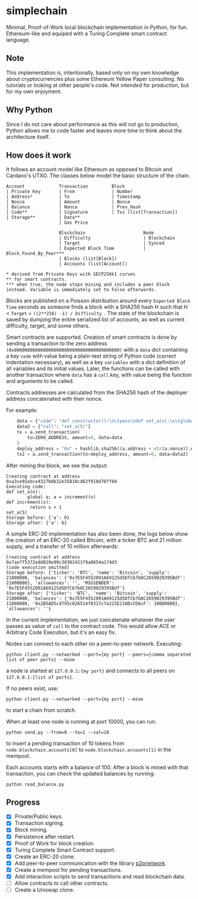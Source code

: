 # simplechain

Minimal, Proof-of-Work local blockchain implementation in Python, for fun. Ethereum-like and equiped with a Turing Complete smart contract language.

## Note
This implementation is, intentionally, based only on my own knowledge about cryptocurrencies plus some Ethereum Yellow Paper consulting. No tutorials or looking at other people's code. Not intended for production, but for my own enjoyment.

## Why Python 
Since I do not care about performance as this will not go to production, Python allows me to code faster and leaves more time to think about the architecture itself.

## How does it work
It follows an account model like Ethereum as opposed to Bitcoin and Cardano's UTXO. The classes below model the basic structure of the chain.
```
Account             Transaction         Block
| Private Key       | From              | Number
| Address*          | To                | Timestamp
| Nonce             | Amount            | Nonce
| Balance           | Nonce             | Prev_Hash
| Code**            | Signature         | Txs (list[Transaction])
| Storage**         | Data**
                    | Gas Price

                    Blockchain                      Node
                    | Difficulty                    | Blockchain
                    | Target                        | Synced
                    | Expected Block Time           | Block_Found_By_Peer***
                    | Blocks (list[Block])
                    | Accounts (list[Account])

* derived from Private Keys with SECP256k1 curves
** for smart contracts.
*** when true, the node stops mining and includes a peer block instead. Variable is immediately set to False afterwards.
```

Blocks are published on a Poisson distribution around every ```Expected Block Time``` seconds as someone finds a block with a SHA256 hash H such that H < ```Target``` = ```((2**256) -1) / Difficulty ```. The state of the blockchain is saved by dumping the entire serialized list of accounts, as well as current difficulty, target, and some others.

Smart contracts are supported. Creation of smart contracts is done by sending a transaction to the zero address ```(0x0000000000000000000000000000000000000000)``` with a ```data``` dict containing a key ```code``` with value being a plain-text string of Python code (correct indentation necessary), as well as a key ```variables``` with a dict definition of all variables and its initial values. Later, the functions can be called with another transaction where ```data``` has a ```call``` key, with value being the function and arguments to be called.

Contracts addresses are calculated from the SHA256 hash of the deployer address concatenated with their nonce.

For example:

```python
    data = {"code": "def constructor():\n\tpass\ndef set_a(n):\n\tglobal a; a = increment(n)\ndef increment(x):\n\t return x + 1", "variables": {"a": 0}}
    data2 = {"call": "set_a(5)"}
    tx = a.send_transaction(
        to=ZERO_ADDRESS, amount=0, data=data
    )
    deploy_address = "0x" + hashlib.sha256((a.address + str(a.nonce)).encode()).hexdigest()[:40]
    tx2 = a.send_transaction(to=deploy_address, amount=0, data=data2) 
```

After mining the block, we see the output:

```
Creating contract at address 0xa3ce91ebce4327b0b32e35810cd62f910d76ff60
Executing code:
def set_a(n):
        global a; a = increment(n)
def increment(x):
         return x + 1
set_a(5)
Storage before: {'a': 0}
Storage after: {'a': 6}
```

A simple ERC-20 implementation has also been done, the logs below show the creation of an ERC-20 called Bitcoin, with a ticker BTC and 21 million supply, and a transfer of 10 million afterwards:
```
Creating contract at address 0x7ae7f5372edd029e99c38302421f9a0654a174d3
(code execution omitted)
Storage before: {'ticker': 'BTC', 'name': 'Bitcoin', 'supply': 21000000, 'balances': {'0x7E5F4552091A69125d5DfCb7b8C2659029395Bdf': 21000000}, 'allowances': '', 'MSGSENDER': '0x7E5F4552091A69125d5DfCb7b8C2659029395Bdf'}
Storage after: {'ticker': 'BTC', 'name': 'Bitcoin', 'supply': 21000000, 'balances': {'0x7E5F4552091A69125d5DfCb7b8C2659029395Bdf': 11000000, '0x2B5AD5c4795c026514f8317c7a215E218DcCD6cF': 10000000}, 'allowances': ''}
```
In the current implementation, we just concatenate whatever the user passes as value of ```call``` to the contract code. This would allow ACE or Arbitrary Code Execution, but it's an easy fix. 

Nodes can connect to each other on a peer-to-peer network. Executing:

```
python client.py --networked --port={my port} --peers={comma separated list of peer ports} --mine
```

a node is started at ```127.0.0.1:{my port}``` and connects to all peers on ```127.0.0.1:{list of ports}```.

If no peers exist, use:

```
python client.py --networked --port={my port} --mine
```

to start a chain from scratch.

When at least one node is running at port 10000, you can run:

```
python send.py --from=0 --to=1 --val=10
```

to insert a pending transaction of 10 tokens from ```node.blockchain.accounts[0]``` to ```node.blockchain.accounts[1]``` in the mempool.

Each accounts starts with a balance of 100. After a block is mined with that transaction, you can check the updated balances by running:

```
python read_balance.py
```

## Progress

* [x] Private/Public keys.
* [x] Transaction signing.
* [x] Block mining.
* [x] Persistence after restart.
* [x] Proof of Work for block creation.
* [X] Turing Complete Smart Contract support.
* [X] Create an ERC-20 clone.
* [X] Add peer-to-peer communication with the library [p2pnetwork](https://github.com/macsnoeren/python-p2p-network/).
* [X] Create a mempool for pending transactions.
* [X] Add interaction scripts to send transactions and read blockchain data.
* [ ] Allow contracts to call other contracts.
* [ ] Create a Uniswap clone.